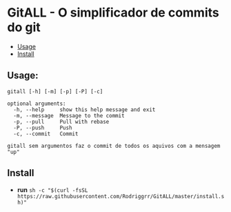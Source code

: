 # GitALL - O simplificador de commits do git

- [Usage](#usage)
- [Install](#install)

## Usage: 

```
gitall [-h] [-m] [-p] [-P] [-c]

optional arguments:
  -h, --help     show this help message and exit
  -m, --message  Message to the commit
  -p, --pull     Pull with rebase
  -P, --push     Push
  -c, --commit   Commit

gitall sem argumentos faz o commit de todos os aquivos com a mensagem "up"

```

## Install

- **run** `sh -c "$(curl -fsSL https://raw.githubusercontent.com/Rodriggrr/GitALL/master/install.sh)"`
